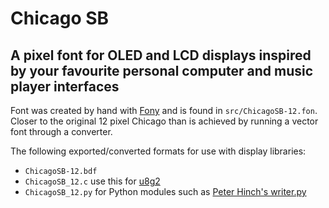 # Chicago SB

## A pixel font for OLED and LCD displays inspired by your favourite personal computer and music player interfaces

Font was created by hand with [Fony](http://hukka.ncn.fi/?fony) and is found in `src/ChicagoSB-12.fon`. Closer to the original 12 pixel Chicago than is achieved by running a vector font through a converter.

The following exported/converted formats for use with display libraries:

- `ChicagoSB-12.bdf`
- `ChicagoSB_12.c` use this for [u8g2](https://github.com/olikraus/u8g2)
- `ChicagoSB_12.py` for Python modules such as [Peter Hinch's writer.py](https://github.com/peterhinch/micropython-font-to-py/blob/master/writer/writer.py)